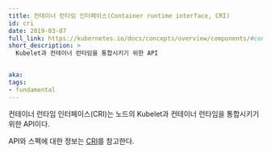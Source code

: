 ```yaml
---
title: 컨테이너 런타임 인터페이스(Container runtime interface, CRI)
id: cri
date: 2019-03-07
full_link: https://kubernetes.io/docs/concepts/overview/components/#container-runtime
short_description: >
  Kubelet과 컨테이너 런타임을 통합시키기 위한 API


aka:
tags:
- fundamental
---
```

컨테이너 런타임 인터페이스(CRI)는 노드의 Kubelet과 컨테이너
런타임을 통합시키기 위한 API이다.

<!--more-->
API와 스펙에 대한 정보는 [CRI](https://github.com/kubernetes/community/blob/master/contributors/devel/sig-node/container-runtime-interface.md)를 참고한다.

